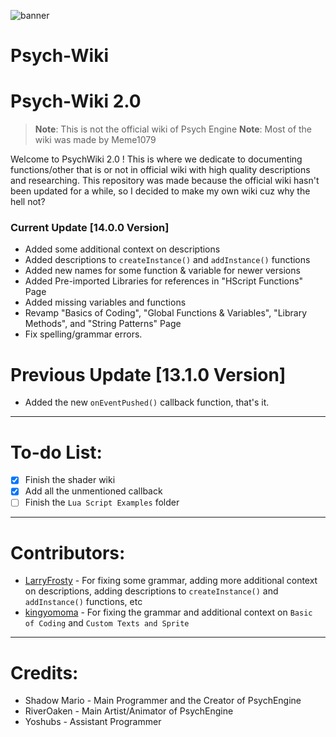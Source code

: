 ![banner](https://user-images.githubusercontent.com/101881784/186165593-7f234ba2-093d-4754-8062-6afe002e93a4.png)

# Psych-Wiki 

# Psych-Wiki 2.0
> **Note**: This is not the official wiki of Psych Engine
> **Note**: Most of the wiki was made by Meme1079 

Welcome to PsychWiki 2.0 ! This is where we dedicate to documenting functions/other that is or not in official wiki with high quality descriptions and researching. This repository was made because the official wiki hasn't been updated for a while, so I decided to make my own wiki cuz why the hell not?

### Current Update [14.0.0 Version]
- Added some additional context on descriptions
- Added descriptions to `createInstance()` and `addInstance()` functions
- Added new names for some function & variable for newer versions
- Added Pre-imported Libraries for references in "HScript Functions" Page
- Added missing variables and functions
- Revamp "Basics of Coding", "Global Functions & Variables", "Library Methods", and "String Patterns" Page
- Fix spelling/grammar errors.

# Previous Update [13.1.0 Version]
- Added the new `onEventPushed()` callback function, that's it.

***

# To-do List:
- [x] Finish the shader wiki
- [x] Add all the unmentioned callback
- [ ] Finish the `Lua Script Examples` folder

***

# Contributors:
- [LarryFrosty](https://github.com/LarryFrosty) - For fixing some grammar, adding more additional context on descriptions, adding descriptions to `createInstance()` and `addInstance()` functions, etc
- [kingyomoma](https://github.com/kingyomoma) - For fixing the grammar and additional context on `Basic of Coding` and `Custom Texts and Sprite`

***

# Credits:
- Shadow Mario - Main Programmer and the Creator of PsychEngine
- RiverOaken - Main Artist/Animator of PsychEngine
- Yoshubs - Assistant Programmer
